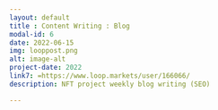 ```yaml
---
layout: default
title : Content Writing : Blog
modal-id: 6
date: 2022-06-15
img: looppost.png
alt: image-alt
project-date: 2022
link7: =https://www.loop.markets/user/166066/
description: NFT project weekly blog writing (SEO)

---
```

